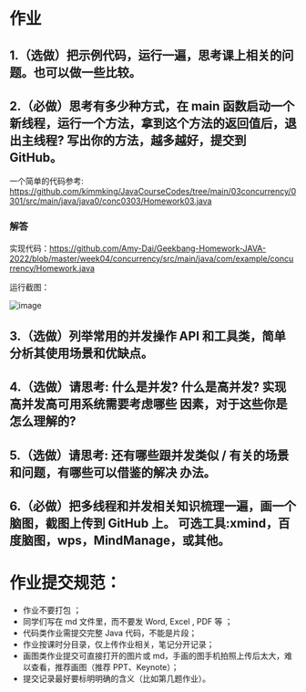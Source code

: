 # 作业
## 1.（选做）把示例代码，运行一遍，思考课上相关的问题。也可以做一些比较。

## 2.（必做）思考有多少种方式，在 main 函数启动一个新线程，运行一个方法，拿到这个方法的返回值后，退出主线程? 写出你的方法，越多越好，提交到 GitHub。

一个简单的代码参考:  https://github.com/kimmking/JavaCourseCodes/tree/main/03concurrency/0301/src/main/java/java0/conc0303/Homework03.java

### 解答

实现代码：https://github.com/Amy-Dai/Geekbang-Homework-JAVA-2022/blob/master/week04/concurrency/src/main/java/com/example/concurrency/Homework.java

运行截图：

![image](https://user-images.githubusercontent.com/56108927/170850516-3ebd1dfa-c75c-402d-b13e-6988acc8b621.png)


## 3.（选做）列举常用的并发操作 API 和工具类，简单分析其使用场景和优缺点。

## 4.（选做）请思考: 什么是并发? 什么是高并发? 实现高并发高可用系统需要考虑哪些 因素，对于这些你是怎么理解的?

## 5.（选做）请思考: 还有哪些跟并发类似 / 有关的场景和问题，有哪些可以借鉴的解决 办法。

## 6.（必做）把多线程和并发相关知识梳理一遍，画一个脑图，截图上传到 GitHub 上。 可选工具:xmind，百度脑图，wps，MindManage，或其他。

# 作业提交规范：

- 作业不要打包 ；
- 同学们写在 md 文件里，而不要发 Word, Excel , PDF 等 ；
- 代码类作业需提交完整 Java 代码，不能是片段；
- 作业按课时分目录，仅上传作业相关，笔记分开记录；
- 画图类作业提交可直接打开的图片或 md，手画的图手机拍照上传后太大，难以查看，推荐画图（推荐 PPT、Keynote）；
- 提交记录最好要标明明确的含义（比如第几题作业）。
